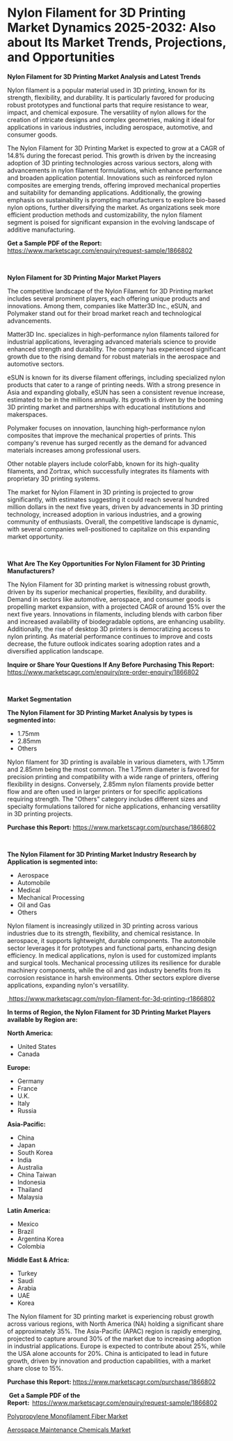 <p><h1>Nylon Filament for 3D Printing Market Dynamics 2025-2032: Also about Its Market Trends, Projections, and Opportunities</h1></p><p><strong>Nylon Filament for 3D Printing Market Analysis and Latest Trends</strong></p>
<p><p>Nylon filament is a popular material used in 3D printing, known for its strength, flexibility, and durability. It is particularly favored for producing robust prototypes and functional parts that require resistance to wear, impact, and chemical exposure. The versatility of nylon allows for the creation of intricate designs and complex geometries, making it ideal for applications in various industries, including aerospace, automotive, and consumer goods.</p><p>The Nylon Filament for 3D Printing Market is expected to grow at a CAGR of 14.8% during the forecast period. This growth is driven by the increasing adoption of 3D printing technologies across various sectors, along with advancements in nylon filament formulations, which enhance performance and broaden application potential. Innovations such as reinforced nylon composites are emerging trends, offering improved mechanical properties and suitability for demanding applications. Additionally, the growing emphasis on sustainability is prompting manufacturers to explore bio-based nylon options, further diversifying the market. As organizations seek more efficient production methods and customizability, the nylon filament segment is poised for significant expansion in the evolving landscape of additive manufacturing.</p></p>
<p><strong>Get a Sample PDF of the Report:&nbsp;</strong> <a href="https://www.marketscagr.com/enquiry/request-sample/1866802?utm_campaign=2198&utm_medium=2&utm_source=Github&utm_content=ia&utm_term=01042025&utm_id=nylon-filament-for-3d-printing">https://www.marketscagr.com/enquiry/request-sample/1866802</a></p>
<p>&nbsp;</p>
<p><strong>Nylon Filament for 3D Printing Major Market Players</strong></p>
<p><p>The competitive landscape of the Nylon Filament for 3D Printing market includes several prominent players, each offering unique products and innovations. Among them, companies like Matter3D Inc., eSUN, and Polymaker stand out for their broad market reach and technological advancements.</p><p>Matter3D Inc. specializes in high-performance nylon filaments tailored for industrial applications, leveraging advanced materials science to provide enhanced strength and durability. The company has experienced significant growth due to the rising demand for robust materials in the aerospace and automotive sectors. </p><p>eSUN is known for its diverse filament offerings, including specialized nylon products that cater to a range of printing needs. With a strong presence in Asia and expanding globally, eSUN has seen a consistent revenue increase, estimated to be in the millions annually. Its growth is driven by the booming 3D printing market and partnerships with educational institutions and makerspaces.</p><p>Polymaker focuses on innovation, launching high-performance nylon composites that improve the mechanical properties of prints. This company's revenue has surged recently as the demand for advanced materials increases among professional users. </p><p>Other notable players include colorFabb, known for its high-quality filaments, and Zortrax, which successfully integrates its filaments with proprietary 3D printing systems. </p><p>The market for Nylon Filament in 3D printing is projected to grow significantly, with estimates suggesting it could reach several hundred million dollars in the next five years, driven by advancements in 3D printing technology, increased adoption in various industries, and a growing community of enthusiasts. Overall, the competitive landscape is dynamic, with several companies well-positioned to capitalize on this expanding market opportunity.</p></p>
<p>&nbsp;</p>
<p><strong>What Are The Key Opportunities For Nylon Filament for 3D Printing Manufacturers?</strong></p>
<p><p>The Nylon Filament for 3D printing market is witnessing robust growth, driven by its superior mechanical properties, flexibility, and durability. Demand in sectors like automotive, aerospace, and consumer goods is propelling market expansion, with a projected CAGR of around 15% over the next five years. Innovations in filaments, including blends with carbon fiber and increased availability of biodegradable options, are enhancing usability. Additionally, the rise of desktop 3D printers is democratizing access to nylon printing. As material performance continues to improve and costs decrease, the future outlook indicates soaring adoption rates and a diversified application landscape.</p></p>
<p><strong>Inquire or Share Your Questions If Any Before Purchasing This Report:</strong> <a href="https://www.marketscagr.com/enquiry/pre-order-enquiry/1866802?utm_campaign=2198&utm_medium=2&utm_source=Github&utm_content=ia&utm_term=01042025&utm_id=nylon-filament-for-3d-printing">https://www.marketscagr.com/enquiry/pre-order-enquiry/1866802</a></p>
<p>&nbsp;</p>
<p><strong>Market Segmentation</strong></p>
<p><strong>The Nylon Filament for 3D Printing Market Analysis by types is segmented into:</strong></p>
<p><ul><li>1.75mm</li><li>2.85mm</li><li>Others</li></ul></p>
<p><p>Nylon filament for 3D printing is available in various diameters, with 1.75mm and 2.85mm being the most common. The 1.75mm diameter is favored for precision printing and compatibility with a wide range of printers, offering flexibility in designs. Conversely, 2.85mm nylon filaments provide better flow and are often used in larger printers or for specific applications requiring strength. The "Others" category includes different sizes and specialty formulations tailored for niche applications, enhancing versatility in 3D printing projects.</p></p>
<p><strong>Purchase this Report:&nbsp;</strong><a href="https://www.marketscagr.com/purchase/1866802?utm_campaign=2198&utm_medium=2&utm_source=Github&utm_content=ia&utm_term=01042025&utm_id=nylon-filament-for-3d-printing">https://www.marketscagr.com/purchase/1866802</a></p>
<p>&nbsp;</p>
<p><strong>The Nylon Filament for 3D Printing Market Industry Research by Application is segmented into:</strong></p>
<p><ul><li>Aerospace</li><li>Automobile</li><li>Medical</li><li>Mechanical Processing</li><li>Oil and Gas</li><li>Others</li></ul></p>
<p><p>Nylon filament is increasingly utilized in 3D printing across various industries due to its strength, flexibility, and chemical resistance. In aerospace, it supports lightweight, durable components. The automobile sector leverages it for prototypes and functional parts, enhancing design efficiency. In medical applications, nylon is used for customized implants and surgical tools. Mechanical processing utilizes its resilience for durable machinery components, while the oil and gas industry benefits from its corrosion resistance in harsh environments. Other sectors explore diverse applications, expanding nylon's versatility.</p></p>
<p><a href="https://www.marketscagr.com/nylon-filament-for-3d-printing-r1866802?utm_campaign=2198&utm_medium=2&utm_source=Github&utm_content=ia&utm_term=01042025&utm_id=nylon-filament-for-3d-printing">&nbsp;https://www.marketscagr.com/nylon-filament-for-3d-printing-r1866802</a></p>
<p><strong>In terms of Region, the Nylon Filament for 3D Printing Market Players available by Region are:</strong></p>
<p>
    <p> <strong> North America: </strong>
        <ul>
            <li>United States</li>
            <li>Canada</li>
        </ul>
        </p> 
    <p> <strong> Europe: </strong>
        <ul>
            <li>Germany</li>
            <li>France</li>
            <li>U.K.</li>
            <li>Italy</li>
            <li>Russia</li>
        </ul>
        </p> 
    <p> <strong> Asia-Pacific: </strong>
        <ul>
            <li>China</li>
            <li>Japan</li>
            <li>South Korea</li>
            <li>India</li>
            <li>Australia</li>
            <li>China Taiwan</li>
            <li>Indonesia</li>
            <li>Thailand</li>
            <li>Malaysia</li>
        </ul>
        </p> 
    <p> <strong> Latin America: </strong>
        <ul>
            <li>Mexico</li>
            <li>Brazil</li>
            <li>Argentina Korea</li>
            <li>Colombia</li>
        </ul>
        </p> 
    <p> <strong> Middle East & Africa: </strong>
        <ul>
            <li>Turkey</li>
            <li>Saudi</li>
            <li>Arabia</li>
            <li>UAE</li>
            <li>Korea</li>
        </ul>
    </p>
    </p>
<p><p>The Nylon filament for 3D printing market is experiencing robust growth across various regions, with North America (NA) holding a significant share of approximately 35%. The Asia-Pacific (APAC) region is rapidly emerging, projected to capture around 30% of the market due to increasing adoption in industrial applications. Europe is expected to contribute about 25%, while the USA alone accounts for 20%. China is anticipated to lead in future growth, driven by innovation and production capabilities, with a market share close to 15%.</p></p>
<p><strong>Purchase this Report: </strong><a href="https://www.marketscagr.com/purchase/1866802?utm_campaign=2198&utm_medium=2&utm_source=Github&utm_content=ia&utm_term=01042025&utm_id=nylon-filament-for-3d-printing">https://www.marketscagr.com/purchase/1866802</a></p>
<p>&nbsp;<strong>Get a Sample PDF of the Report:&nbsp;&nbsp;</strong><a href="https://www.marketscagr.com/enquiry/request-sample/1866802?utm_campaign=2198&utm_medium=2&utm_source=Github&utm_content=ia&utm_term=01042025&utm_id=nylon-filament-for-3d-printing">https://www.marketscagr.com/enquiry/request-sample/1866802</a></p>
<p><strong></strong></p>
<p><p><a href="https://github.com/delindacallegari68/Market-Research-Report-List-1/blob/main/polypropylene-monofilament-fiber-market.md?utm_campaign=2198&utm_medium=2&utm_source=Github&utm_content=ia&utm_term=01042025&utm_id=nylon-filament-for-3d-printing">Polypropylene Monofilament Fiber Market</a></p><p><a href="https://github.com/santosh758595/Market-Research-Report-List-7/blob/main/aerospace-maintenance-chemicals-market.md?utm_campaign=2198&utm_medium=2&utm_source=Github&utm_content=ia&utm_term=01042025&utm_id=nylon-filament-for-3d-printing">Aerospace Maintenance Chemicals Market</a></p></p>